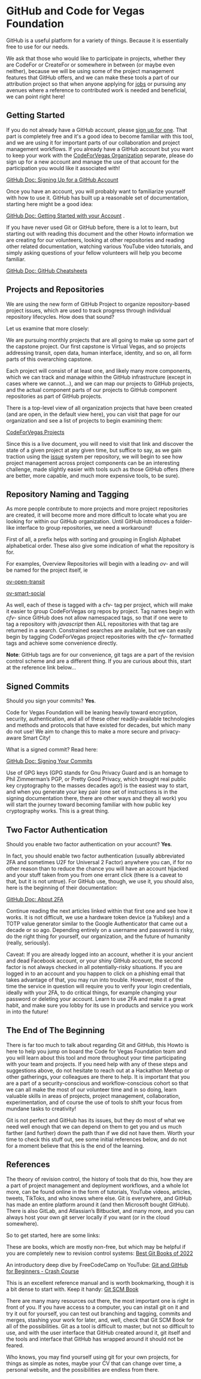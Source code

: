 <!--
 Copyright (C) 2022 Code for Vegas Foundation
 
 This file is part of doc-cfv-howtos.
 
 doc-cfv-howtos is free software: you can redistribute it and/or modify
 it under the terms of the GNU General Public License as published by
 the Free Software Foundation, either version 3 of the License, or
 (at your option) any later version.
 
 doc-cfv-howtos is distributed in the hope that it will be useful,
 but WITHOUT ANY WARRANTY; without even the implied warranty of
 MERCHANTABILITY or FITNESS FOR A PARTICULAR PURPOSE.  See the
 GNU General Public License for more details.
 
 You should have received a copy of the GNU General Public License
 along with doc-cfv-howtos.  If not, see <http://www.gnu.org/licenses/>.
-->

# GitHub and Code for Vegas Foundation

GitHub is a useful platform for a variety of things. Because it is essentially free to use for our needs.

We ask that those who would like to participate in projects, whether they are CodeFor or CreateFor or somewhere in between (or maybe even neither), because we will be using some of the project management features that GitHub offers, and we can make these tools a part of our attribution project so that when anyone applying for [jobs](jobs.md) or pursuing any avenues where a reference to contributed work is needed and beneficial, we can point right here!

## Getting Started

If you do not already have a GitHub account, please [sign up for one](https://github.com/). That part is completely free and it's a good idea to become familiar with this tool, and we are using it for important parts of our collaboration and project management workflows. If you already have a GitHub account but you want to keep your work with the [CodeForVegas Organization](https://github.com/CodeForVegas) separate, please do sign up for a new account and manage the use of that account for the participation you would like it associated with!

[GitHub Doc: Signing Up for a GitHub Account](https://docs.github.com/en/get-started/signing-up-for-github/signing-up-for-a-new-github-account)

Once you have an account, you will probably want to familiarize yourself with how to use it. GitHub has built up a reasonable set of documentation, starting here might be a good idea:

[GitHub Doc: Getting Started with your Account](https://docs.github.com/en/get-started/onboarding/getting-started-with-your-github-account) .

If you have never used Git or GitHub before, there is a lot to learn, but starting out with reading this document and the other Howto information we are creating for our volunteers, looking at other repositories and reading other related documentation, watching various YouTube video tutorials, and simply asking questions of your fellow volunteers will help you become familiar.

[GitHub Doc: GitHub Cheatsheets](https://docs.github.com/en/get-started/quickstart/git-cheatsheet)

## Projects and Repositories

We are using the new form of GitHub Project to organize repository-based project issues, which are used to track progress through individual repository lifecycles. How does that sound?

Let us examine that more closely:

We are pursuing monthly projects that are all going to make up some part of the capstone project. Our first capstone is Virtual Vegas, and so projects addressing transit, open data, human interface, identity, and so on, all form parts of this overarching capstone.

Each project will consist of at least one, and likely many more components, which we can track and manage within the GitHub infrastructure (except in cases where we cannot…), and we can map our projects to GitHub projects, and the actual component parts of our projects to GitHub component repositories as part of GitHub projects.

There is a top-level view of all organization projects that have been created (and are open, in the default view here), you can visit that page for our organization and see a list of projects to begin examining them:

[CodeForVegas Projects](https://github.com/orgs/CodeForVegas/projects)

Since this is a live document, you will need to visit that link and discover the state of a given project at any given time, but suffice to say, as we gain traction using the [issue](issues.md) system per repository, we will begin to see how project management across project components can be an interesting challenge, made slightly easier with tools such as those GitHub offers (there are better, more capable, and much more expensive tools, to be sure).

## Repository Naming and Tagging

As more people contribute to more projects and more project repositories are created, it will become more and more difficult to locate what you are looking for within our GitHub organization. Until GitHub introduces a folder-like interface to group repositories, we need a workaround!

First of all, a prefix helps with sorting and grouping in English Alphabet alphabetical order. These also give some indication of what the repository is for.

For examples, Overview Repositories will begin with a leading *ov-* and will be named for the project itself, ie

[ov-open-transit](https://github.com/CodeForVegas/ov-open-transit)

[ov-smart-social](https://github.com/CodeForVegas/ov-smart-social)

As well, each of these is tagged with a cfv- tag per project, which will make it easier to group CodeForVegas org repos by project. Tag names begin with *cfv-* since GitHub does not allow namespaced tags, so that if one were to tag a repository with *javascript* then ALL repositories with that tag are returned in a search. Constrained searches are available, but we can easily begin by tagging CodeForVegas project repositories with the *cfv-* formatted tags and achieve some convenience directly.

**Note**: GitHub tags are for our convenience, git tags are a part of the revision control scheme and are a different thing. If you are curious about this, start at the reference link below…

## Signed Commits

Should you sign your commits? **Yes**.

Code for Vegas Foundation will be leaning heavily toward encryption, security, authentication, and all of these other readily-available technologies and methods and protocols that have existed for decades, but which many do not use! We aim to change this to make a more secure and privacy-aware Smart City!

What is a signed commit? Read here:

[GitHub Doc: Signing Your Commits](https://docs.github.com/en/authentication/managing-commit-signature-verification/signing-commits)

Use of GPG keys (GPG stands for Gnu Privacy Guard and is an homage to Phil Zimmerman’s PGP, or Pretty Good Privacy, which brought real public key cryptography to the masses decades ago!) is the easiest way to start, and when you generate your key pair (one set of instructions is in the signing documentation there, there are other ways and they all work) you will start the journey toward becoming familiar with how public key cryptography works. This is a great thing.

## Two Factor Authentication

Should you enable two factor authentication on your account? **Yes**.

In fact, you should enable two factor authentication (usually abbreviated 2FA and sometimes U2F for Universal 2 Factor) anywhere you can, if for no other reason than to reduce the chance you will have an account hijacked and your stuff taken from you from one errant click (there is a caveat to that, but it is not untrue). For GitHub use, though, we use it, you should also, here is the beginning of their documentation:

[GitHub Doc: About 2FA](https://docs.github.com/en/authentication/securing-your-account-with-two-factor-authentication-2fa/about-two-factor-authentication)

Continue reading the next articles linked within that first one and see how it works. It is not difficult, we use a hardware token device (a Yubikey) and a TOTP value generator similar to the Google Authenticator that came out a decade or so ago. Depending entirely on a username and password is risky, do the right thing for yourself, our organization, and the future of humanity (really, seriously).

Caveat: If you are already logged into an account, whether it is your ancient and dead Facebook account, or your shiny GitHub account, the second factor is not always checked in all potentially-risky situations. If you are logged in to an account and you happen to click on a phishing email that takes advantage of that, you may run into trouble. However, most of the time the service in question will require you to verify your login credentials, ideally with your 2FA, to do critical things, for example changing your password or deleting your account. Learn to use 2FA and make it a great habit, and make sure you lobby for its use in products and service you work in into the future!

## The End of The Beginning

There is far too much to talk about regarding Git and GitHub, this Howto is here to help you jump on board the Code for Vegas Foundation team and you will learn about this tool and more throughout your time participating with your team and projects. If you need help with any of these steps and suggestions above, do not hesitate to reach out at a Hackathon Meetup or other gatherings, your colleagues are there to help. It is important that you are a part of a security-conscious and workflow-conscious cohort so that we can all make the most of our volunteer time and in so doing, learn valuable skills in areas of projects, project management, collaboration, experimentation, and of course the use of tools to shift your focus from mundane tasks to creativity!

Git is not perfect and GitHub has its issues, but they do most of what we need well enough that we can depend on them to get you and us much farther (and further) down the path than if we did not have them. Worth your time to check this stuff out, see some initial references below, and do not for a moment believe that this is the end of the learning.

## References

The theory of revision control, the history of tools that do this, how they are a part of project management and deployment workflows, and a whole lot more, can be found online in the form of tutorials, YouTube videos, articles, tweets, TikToks, and who knows where else. Git is everywhere, and GitHub has made an entire platform around it (and then Microsoft bought GitHub). There is also GitLab, and Atlassian’s Bitbucket, and many more, and you can always host your own git server locally if you want (or in the cloud somewhere).

So to get started, here are some links:

These are books, which are mostly non-free, but which may be helpful if you are completely new to revision control systems:
[Best Git Books of 2022](https://initialcommit.com/blog/best-git-books-2022)

An introductory deep dive by FreeCodeCamp on YouTube:
[Git and GitHub for Beginners - Crash Course](https://www.youtube.com/watch?v=RGOj5yH7evk)

This is an excellent reference manual and is worth bookmarking, though it is a bit dense to start with. Keep it handy:
[Git SCM Book](https://git-scm.com/book/en/v2)

There are many many resources out there, the most important one is right in front of you. If you have access to a computer, you can install git on it and try it out for yourself, you can test out branching and tagging, commits and merges, stashing your work for later, and, well, check that Git SCM Book for all of the possibilities. Git as a tool is difficult to master, but not so difficult to use, and with the user interface that GitHub created around it, git itself and the tools and interface that GitHub has wrapped around it should not be feared.

Who knows, you may find yourself using git for your own projects, for things as simple as notes, maybe your CV that can change over time, a personal website, and the possibilities are endless from there.

